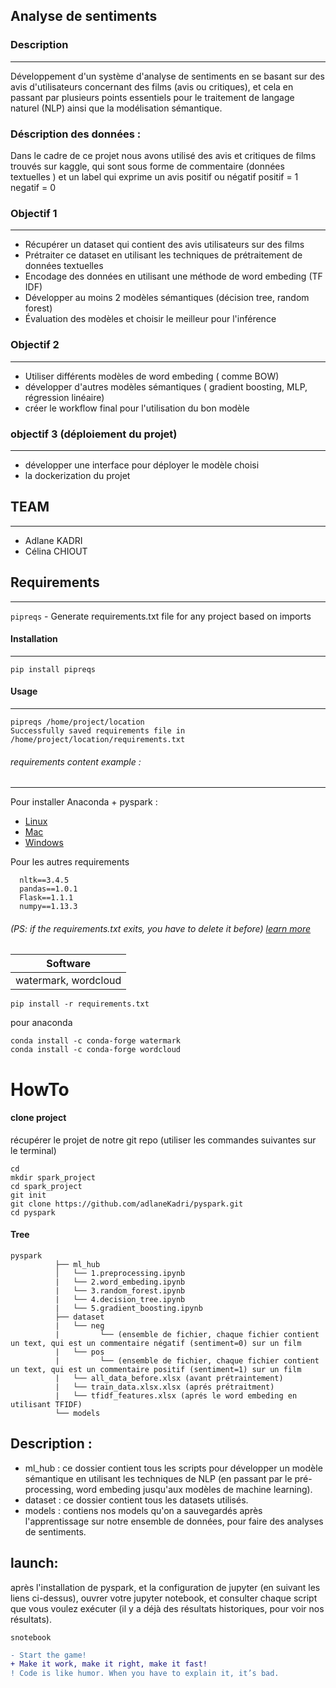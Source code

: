## Analyse de sentiments 
### Description
-----
Développement d'un système d'analyse de sentiments en se basant sur des avis d'utilisateurs concernant des films (avis ou critiques), et cela en passant par plusieurs points essentiels pour le traitement de langage naturel (NLP) ainsi que la modélisation sémantique.  

### Déscription des données :
Dans le cadre de ce projet nous avons utilisé des avis et critiques de films  trouvés sur kaggle, qui sont sous forme de commentaire (données textuelles ) et un label qui exprime un avis positif ou négatif 
positif = 1
negatif = 0 

### Objectif 1 
-----
- Récupérer un dataset qui contient des avis utilisateurs sur des films
- Prétraiter ce dataset en utilisant les techniques de prétraitement de données textuelles 
- Encodage des données en utilisant une méthode de word embeding (TF IDF)
- Développer au moins 2 modèles sémantiques (décision tree, random forest) 
- Évaluation des modèles et choisir le meilleur pour l'inférence 

### Objectif 2
-----
- Utiliser différents modèles de word embeding ( comme BOW) 
- développer d'autres modèles sémantiques ( gradient boosting, MLP, régression linéaire)
- créer le workflow final pour l'utilisation du bon modèle


### objectif 3  (déploiement du projet)
-----
- développer une interface pour déployer le modèle choisi
- la dockerization du projet 


## TEAM 
-----
- Adlane KADRI 
- Célina CHIOUT

## Requirements
-----

``pipreqs`` - Generate requirements.txt file for any project based on imports

#### Installation
------
    pip install pipreqs

#### Usage
-----
    pipreqs /home/project/location
    Successfully saved requirements file in /home/project/location/requirements.txt

###### requirements  content example : 
-----
Pour installer Anaconda + pyspark :
- [Linux](https://medium.com/@GalarnykMichael/install-spark-on-ubuntu-pyspark-231c45677de0)
- [Mac](https://medium.com/@GalarnykMichael/install-spark-on-mac-pyspark-453f395f240b)
- [Windows](https://medium.com/@GalarnykMichael/install-spark-on-windows-pyspark-4498a5d8d66c)

Pour les autres requirements
```
  nltk==3.4.5
  pandas==1.0.1
  Flask==1.1.1
  numpy==1.13.3
```


###### (PS: if the requirements.txt exits, you have to delete it before) [learn more](https://pypi.org/project/pipreqs/)

| Software  |
| ----------------- | 
|    watermark, wordcloud | 

```
pip install -r requirements.txt
```
pour anaconda 
```
conda install -c conda-forge watermark
conda install -c conda-forge wordcloud
```


# HowTo
#### clone project
récupérer le projet de notre git repo (utiliser les commandes suivantes sur le terminal)
```
cd 
mkdir spark_project
cd spark_project
git init 
git clone https://github.com/adlaneKadri/pyspark.git
cd pyspark
```
#### Tree
```
pyspark
          ├── ml_hub
          │   └── 1.preprocessing.ipynb
          |   └── 2.word_embeding.ipynb
          |   └── 3.random_forest.ipynb
          |   └── 4.decision_tree.ipynb
          |   └── 5.gradient_boosting.ipynb
          ├── dataset
          |   └── neg
          |         └── (ensemble de fichier, chaque fichier contient un text, qui est un commentaire négatif (sentiment=0) sur un film 
          |   └── pos
          |         └── (ensemble de fichier, chaque fichier contient un text, qui est un commentaire positif (sentiment=1) sur un film 
          |   └── all_data_before.xlsx (avant prétraintement)
          |   └── train_data.xlsx.xlsx (aprés prétraitment)
          |   └── tfidf_features.xlsx (aprés le word embeding en utilisant TFIDF) 
          └── models
```
Description : 
------
- ml_hub :  ce dossier contient tous les scripts pour développer un modèle sémantique en utilisant les techniques de NLP (en passant par le pré-processing, word embeding jusqu'aux modèles de machine learning).
- dataset :  ce dossier contient tous les datasets utilisés.
- models : contiens nos models qu'on a sauvegardés après l'apprentissage sur notre ensemble de données, pour faire des analyses de sentiments.


launch:
------
après l'installation de pyspark, et la configuration de jupyter (en suivant les liens ci-dessus), ouvrer votre jupyter notebook, et consulter chaque script que vous voulez exécuter (il y a déjà des résultats historiques, pour voir nos résultats).

```
snotebook
```
```diff
- Start the game! 
+ Make it work, make it right, make it fast!
! Code is like humor. When you have to explain it, it’s bad.
```

